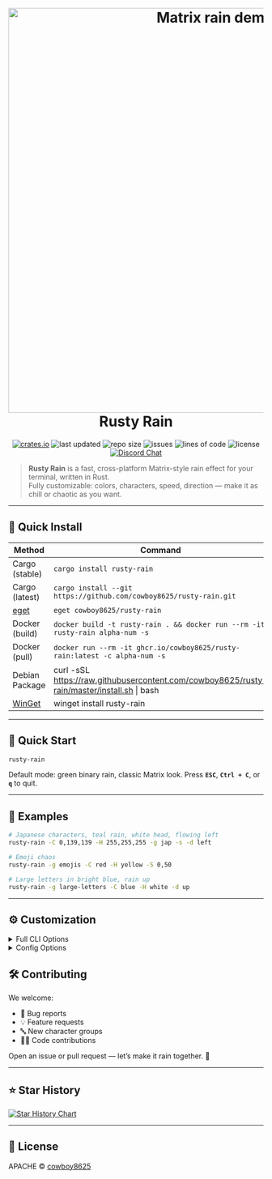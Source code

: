 <h1 align="center">
  <br>
  <img src="https://user-images.githubusercontent.com/43012445/105452071-411e4880-5c43-11eb-8ae2-4de61f310bf9.gif" alt="Matrix rain demo" width="800">
  <br>
  Rusty Rain
  <br>
</h1>

<p align="center">
<a href="https://crates.io/crates/rusty-rain"><img alt="crates.io" src="https://img.shields.io/crates/v/rusty-rain.svg"></a>
<img alt="last updated" src="https://img.shields.io/github/last-commit/cowboy8625/rusty-rain">
<img alt="repo size" src="https://img.shields.io/github/repo-size/cowboy8625/rusty-rain">
<img alt="issues" src="https://img.shields.io/github/issues/cowboy8625/rusty-rain">
<img alt="lines of code" src="https://img.shields.io/tokei/lines/github/cowboy8625/rusty-rain">
<img alt="license" src="https://img.shields.io/badge/License-MIT-blue.svg">
<a href="https://discord.gg/KwnGX8P"><img alt="Discord Chat" src="https://img.shields.io/discord/509849754155614230"></a>
</p>

> **Rusty Rain** is a fast, cross-platform Matrix-style rain effect for your terminal, written in Rust.  
> Fully customizable: colors, characters, speed, direction — make it as chill or chaotic as you want.

---

## 🚀 Quick Install

| Method                                                                      | Command                                                                                     |
| --------------------------------------------------------------------------- | ------------------------------------------------------------------------------------------- |
| Cargo (stable)                                                              | `cargo install rusty-rain`                                                                  |
| Cargo (latest)                                                              | `cargo install --git https://github.com/cowboy8625/rusty-rain.git`                          |
| [eget](https://github.com/zyedidia/eget)                                    | `eget cowboy8625/rusty-rain`                                                                |
| Docker (build)                                                              | `docker build -t rusty-rain . && docker run --rm -it rusty-rain alpha-num -s`               |
| Docker (pull)                                                               | `docker run --rm -it ghcr.io/cowboy8625/rusty-rain:latest -c alpha-num -s`                  |
| Debian Package                                                              | curl -sSL https://raw.githubusercontent.com/cowboy8625/rusty-rain/master/install.sh \| bash |
| [WinGet](https://learn.microsoft.com/en-us/windows/package-manager/winget/) | winget install rusty-rain                                                                   |

---

## 🎯 Quick Start

```bash
rusty-rain
```

Default mode: green binary rain, classic Matrix look.
Press **`ESC`**, **`Ctrl + C`**, or **`q`** to quit.

---

## 🎨 Examples

```bash
# Japanese characters, teal rain, white head, flowing left
rusty-rain -C 0,139,139 -H 255,255,255 -g jap -s -d left

# Emoji chaos
rusty-rain -g emojis -C red -H yellow -S 0,50

# Large letters in bright blue, rain up
rusty-rain -g large-letters -C blue -H white -d up
```

---

## ⚙️ Customization

<details>
<summary>Full CLI Options</summary>

```
Cross platform CMatrix like program.

Usage: rusty-rain [OPTIONS]

Options:
  -s, --shade


  -g, --group <GROUP>
          Set what kind of characters are printed as rain.
          OPTIONS:
              all            - This shows most of the Character Groups all at once.
              alphalow       - Lower Case Alphabet Characters
              alphaup        - Upper Case Alphabet Characters
              arrow          - Arrow Emojis or Fancy Characters
              bin            - All Ones and Zeros
              cards          - Playing Cards
              classic        - closer to what the default look is for cmatrix
              clock          - 🕑
              crab           - 🦀
              dominosh       - 🀽
              dominosv       - 🁫
              earth          - 🌎
              emojis         - This is just a bunch of random Emojis
              jap            - Japanese Characters
              large-letters  - Cool Looking Large Letters
              moon           - 🌕
              num            - Good ol fashion Numbers
              numbered-balls - These are like pool balls
              numbered-cubes - These are like the pool balls but just cubes
              open-source    - Open Source icon emojis
              pglangs        - These are programming language icons emojis
              plants         - Plants of sorts
              shapes         - Squares and Circles of a few colors
              smile          - 😃


          [default: bin]

  -C, --color <COLOR>
          Set color of Rain with color string name or tuple
          OPTIONS:
              white,
              red,
              blue,
              green,
              r,g,b


          [default: green]

  -H, --head <HEAD>
          Set the color of the first char in Rain.
          OPTIONS:
              white,
              red,
              blue,
              green,
              r,g,b,
              #RRGGBB


          [default: white]

  -d, --direction <DIRECTION>
          Set the direction of the Rain.
          Default is set to down/south
          OPTIONS:
              up or north,
              down or south,
              left or west,
              right or east


          [default: south]

  -S, --speed <SPEED>
          [default: 0,200]

  -D, --display-group
          Display Char Group

  -h, --help
          Print help (see a summary with '-h')

  -V, --version
          Print version
```

</details>

<details>
<summary>Config Options</summary>

> [!NOTE]
> Things in config will override CLI options.
> This probably will change in the future.

```toml
# windows path %APPDATA%\\rusty-rain\\config.toml
# linux   path ~/.config/rusty-rain/config.toml
# mac    path ~/.config/rusty-rain/config.toml
speed = "0,200"
[groups.neovim]
range = [
  { start = 62319, end = 62320 },
]
width = 2

[groups.rust]
range = [
  { start = 59304, end = 59305 },
]
width = 2
```

## </details>

## 🛠 Contributing

We welcome:

- 🐛 Bug reports
- 💡 Feature requests
- 🔤 New character groups
- 🧑‍💻 Code contributions

Open an issue or pull request — let’s make it rain together. 🤣

---

## ⭐ Star History

<a href="https://star-history.com/#cowboy8625/rusty-rain&Date">
  <picture>
    <source media="(prefers-color-scheme: dark)" srcset="https://api.star-history.com/svg?repos=cowboy8625/rusty-rain&type=Date&theme=dark" />
    <source media="(prefers-color-scheme: light)" srcset="https://api.star-history.com/svg?repos=cowboy8625/rusty-rain&type=Date" />
    <img alt="Star History Chart" src="https://api.star-history.com/svg?repos=cowboy8625/rusty-rain&type=Date" />
  </picture>
</a>

---

## 📜 License

APACHE © [cowboy8625](https://github.com/cowboy8625)
